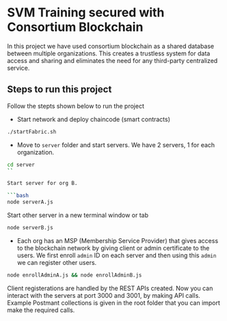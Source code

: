 # SVM Training secured with Consortium Blockchain

In this project we have used consortium blockchain as a shared database between multiple organizations. This creates a trustless system for data access and sharing and eliminates the need for any third-party centralized service.

## Steps to run this project

Follow the stepts shown below to run the project

* Start network and deploy chaincode (smart contracts)

```bash
./startFabric.sh
```

* Move to `server` folder and start servers. We have 2 servers, 1 for each organization.

```bash
cd server
``

Start server for org B.

```bash
node serverA.js
```

Start other server in a new terminal window or tab

```bash
node serverB.js
```

* Each org has an MSP (Membership Service Provider) that gives access to the blockchain network by giving client or admin certificate to the users. We first enroll `admin` ID on each server and then using this `admin` we can register other users.

```bash
node enrollAdminA.js && node enrollAdminB.js
```

Client registerations are handled by the REST APIs created. Now you can interact with the servers at port 3000 and 3001, by making API calls. Example Postmant collections is given in the root folder that you can import make the required calls.
